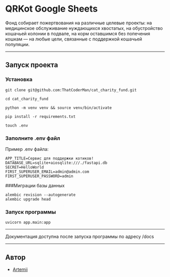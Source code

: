 # QRKot Google Sheets
 
Фонд собирает пожертвования на различные целевые проекты: на медицинское обслуживание нуждающихся хвостатых, на обустройство кошачьей колонии в подвале, на корм оставшимся без попечения кошкам — на любые цели, связанные с поддержкой кошачьей популяции.

---
## Запуск проекта
### Установка
~~~
git clone git@github.com:ThatCoderMan/cat_charity_fund.git
~~~
~~~
cd cat_charity_fund
~~~
~~~
python -m venv venv && source venv/bin/activate
~~~
~~~
pip install -r requirements.txt
~~~
~~~
touch .env
~~~
### Заполните .env файл

Пример .env файла:
~~~
APP_TITLE=Сервис для поддержки котиков!
DATABASE_URL=sqlite+aiosqlite:///./fastapi.db
SECRET=HelloWorld
FIRST_SUPERUSER_EMAIL=admin@admin.com
FIRST_SUPERUSER_PASSWORD=admin
~~~

###Миграции базы данных
~~~
alembic revision --autogenerate 
alembic upgrade head
~~~
### Запуск программы
~~~
uvicorn app.main:app
~~~
---

Документация доступна после запуска программы по адресу /docs

---
## Автор
- [Artemii](https://github.com/ThatCoderMan)